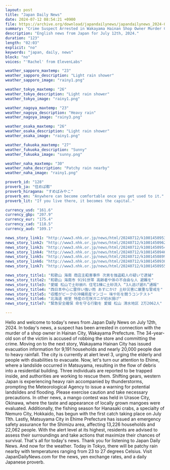 ```yaml
---
layout: post
title: "Japan Daily News"
date: 2024-07-12 08:54:21 +0900
file: https://archive.org/download/japandailynews/japandailynews_2024-07-12.mp3
summary: "Crime Suspect Arrested in Wakayama Hainan Shop Owner Murder Case; Heavy Rainfall Prompts Evacuation in Wakayama Hainan City, & more…"
description: "English news from Japan for July 12th, 2024."
duration: "123"
length: "02:03"
explicit: "no"
keywords: "japan, daily, news"
block: "no"
voices: "'Rachel' from ElevenLabs"

weather_sapporo_maxtemp: "23"
weather_sapporo_description: "Light rain shower"
weather_sapporo_image: "rainy1.png"

weather_tokyo_maxtemp: "26"
weather_tokyo_description: "Light rain shower"
weather_tokyo_image: "rainy1.png"

weather_nagoya_maxtemp: "23"
weather_nagoya_description: "Heavy rain"
weather_nagoya_image: "rainy3.png"

weather_osaka_maxtemp: "26"
weather_osaka_description: "Light rain shower"
weather_osaka_image: "rainy1.png"

weather_fukuoka_maxtemp: "27"
weather_fukuoka_description: "Sunny"
weather_fukuoka_image: "sunny.png"

weather_naha_maxtemp: "30"
weather_naha_description: "Patchy rain nearby"
weather_naha_image: "rainy1.png"

proverb_id: "128"
proverb_ja: "住めば都"
proverb_hiragana: "すめばみやこ"
proverb_en: "Anywhere can become comfortable once you get used to it."
proverb_lit: "If you live there, it becomes the capital."

currency_usd: "161.6"
currency_gbp: "207.9"
currency_eur: "175.4"
currency_cad: "118.5"
currency_aud: "109.1"

news_story_link1: "http://www3.nhk.or.jp/news/html/20240712/k10014509531000.html"
news_story_link2: "http://www3.nhk.or.jp/news/html/20240712/k10014509621000.html"
news_story_link3: "http://www3.nhk.or.jp/news/html/20240712/k10014509541000.html"
news_story_link4: "http://www3.nhk.or.jp/news/html/20240712/k10014509461000.html"
news_story_link5: "http://www3.nhk.or.jp/news/html/20240712/k10014508991000.html"
news_story_link6: "http://www3.nhk.or.jp/news/html/20240712/k10014509301000.html"
news_story_link7: "http://www3.nhk.or.jp/news/html/20240712/k10014509551000.html"

news_story_title1: "和歌山 海南 商店主殺害事件 次男を強盗殺人の疑いで逮捕"
news_story_title2: "和歌山 海南市 9191世帯 高齢者や体の不自由な人 避難を"
news_story_title3: "愛媛 松山で土砂崩れ 住宅1棟に土砂流入 “3人逃げ遅れ”通報"
news_story_title4: "西日本中心に雷伴い強い雨 あすにかけ 土砂災害に厳重な警戒を"
news_story_title5: "収穫がピークの沖縄県産マンゴー 味や形を競うコンテスト"
news_story_title6: "北海道 根室 特産の花咲ガニが初水揚げ"
news_story_title7: "緊急安全確保 命を守る行動を 愛媛 松山 清水地区 2万2062人"

---
```


Hello and welcome to today's news from Japan Daily News on July 12th, 2024. In today's news, a suspect has been arrested in connection with the murder of a shop owner in Hainan City, Wakayama Prefecture. The 34-year-old son of the victim is accused of robbing the store and committing the crime. Moving on to the next story, Wakayama Hainan City has issued evacuation information for 9,191 households and nearly 20,000 people due to heavy rainfall. The city is currently at alert level 3, urging the elderly and people with disabilities to evacuate. Now, let's turn our attention to Ehime, where a landslide occurred in Matsuyama, resulting in the flow of debris into a residential building. Three individuals are reported to be trapped inside, and authorities are working to rescue them. Shifting gears, western Japan is experiencing heavy rain accompanied by thunderstorms, prompting the Meteorological Agency to issue a warning for potential landslides and flooding. Please exercise caution and take necessary precautions. In other news, a mango contest was held in Urasoe City, Okinawa, where the taste and appearance of locally grown mangoes were evaluated. Additionally, the fishing season for Hanasaki crabs, a specialty of Nemuro City, Hokkaido, has begun with the first catch taking place on July 11th. Lastly, Matsuyama City in Ehime Prefecture has issued an emergency safety assurance for the Shimizu area, affecting 13,226 households and 22,062 people. With the alert level at its highest, residents are advised to assess their surroundings and take actions that maximize their chances of survival. That's all for today's news. Thank you for listening to Japan Daily News. And now for the weather. Today in Tokyo, there will be patchy rain nearby with temperatures ranging from 23 to 27 degrees Celsius.  Visit JapanDailyNews.com for the news, yen exchange rates, and a daily Japanese proverb.
